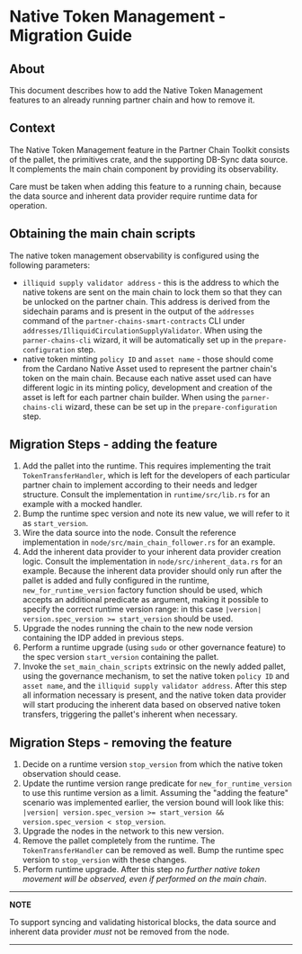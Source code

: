 # Native Token Management - Migration Guide

## About

This document describes how to add the Native Token Management features to an already running
partner chain and how to remove it.

## Context

The Native Token Management feature in the Partner Chain Toolkit consists of the pallet,
the primitives crate, and the supporting DB-Sync data source. It complements the main chain component by providing its observability.

Care must be taken when adding this feature to a running chain, because the data source and inherent
data provider require runtime data for operation.

## Obtaining the main chain scripts

The native token management observability is configured using the following parameters:
* `illiquid supply validator address` - this is the address to which the native tokens are sent on the 
main chain to lock them so that they can be unlocked on the partner chain. This address is derived
from the sidechain params and is present in the output of the `addresses` command of the
`partner-chains-smart-contracts` CLI under `addresses/IlliquidCirculationSupplyValidator`.
When using the `parner-chains-cli` wizard, it will be automatically set up in the `prepare-configuration` step.
* native token minting `policy ID` and `asset name` - those should come from the Cardano Native Asset
used to represent the partner chain's token on the main chain. Because each native asset used can have
different logic in its minting policy, development and creation of the asset is left for each
partner chain builder.
When using the `parner-chains-cli` wizard, these can be set up in the `prepare-configuration` step.

## Migration Steps - adding the feature

1. Add the pallet into the runtime. This requires implementing the trait `TokenTransferHandler`, which
is left for the developers of each particular partner chain to implement according to their needs and
ledger structure. Consult the implementation in `runtime/src/lib.rs` for an example with a mocked handler.
2. Bump the runtime spec version and note its new value, we will refer to it as `start_version`.
3. Wire the data source into the node.
Consult the reference implementation in `node/src/main_chain_follower.rs` for an example.
4. Add the inherent data provider to your inherent data provider creation logic.
Consult the implementation in `node/src/inherent_data.rs` for an example.
Because the inherent data provider should only run after the pallet is added and fully configured
in the runtime, `new_for_runtime_version` factory function should be used, which accepts an additional predicate as argument, making it possible to specify the correct runtime version range:
in this case `|version| version.spec_version >= start_version` should be used.
5. Upgrade the nodes running the chain to the new node version containing the IDP added in previous steps.
6. Perform a runtime upgrade (using `sudo` or other governance feature) to the spec version `start_version` containing the pallet.
7. Invoke the `set_main_chain_scripts` extrinsic on the newly added pallet, using the governance mechanism,
to set the native token `policy ID` and `asset name`, and the `illiquid supply validator address`. After
this step all information necessary is present, and the native token data provider will start producing
the inherent data based on observed native token transfers, triggering the pallet's inherent when necessary. 


## Migration Steps - removing the feature

1. Decide on a runtime version `stop_version` from which the native token observation should cease.
2. Update the runtime version range predicate for `new_for_runtime_version` to use this runtime version as a limit.
Assuming the "adding the feature" scenario was implemented earlier, the version bound will look like
this: `|version| version.spec_version >= start_version && version.spec_version < stop_version`.
3. Upgrade the nodes in the network to this new version.
4. Remove the pallet completely from the runtime. The `TokenTransferHandler` can be removed as well.
Bump the runtime spec version to `stop_version` with these changes.
5. Perform runtime upgrade.
After this step _no further native token movement will be observed, even if performed on the main chain_.

---
**NOTE**

To support syncing and validating historical blocks, the data source and inherent data provider
*must* not be removed from the node.

---

